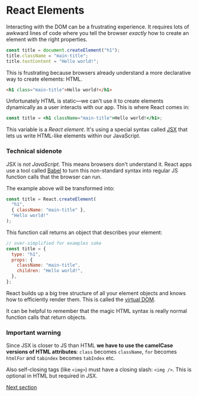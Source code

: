 # React Elements

Interacting with the DOM can be a frustrating experience. It requires lots of awkward lines of code where you tell the browser _exactly_ how to create an element with the right properties.

```javascript
const title = document.createElement("h1");
title.className = "main-title";
title.textContent = "Hello world!";
```

This is frustrating because browsers already understand a more declarative way to create elements: HTML.

```html
<h1 class="main-title">Hello world!</h1>
```

Unfortunately HTML is static—we can't use it to create elements dynamically as a user interacts with our app. This is where React comes in:

```jsx
const title = <h1 className="main-title">Hello world!</h1>;
```

This variable is a _React element_. It's using a special syntax called [JSX](https://reactjs.org/docs/introducing-jsx.html) that lets us write HTML-like elements within our JavaScript.

### Technical sidenote

JSX is _not JavaScript_. This means browsers don't understand it. React apps use a tool called [Babel](https://babeljs.io/) to turn this non-standard syntax into regular JS function calls that the browser can run.

The example above will be transformed into:

```javascript
const title = React.createElement(
  "h1",
  { className: "main-title" },
  "Hello world!"
);
```

This function call returns an object that describes your element:

```javascript
// over-simplified for examples sake
const title = {
  type: "h1",
  props: {
    className: "main-title",
    children: "Hello world!",
  },
};
```

React builds up a big tree structure of all your element objects and knows how to efficiently render them. This is called the [virtual DOM](https://reactjs.org/docs/reconciliation.html).

It can be helpful to remember that the magic HTML syntax is really normal function calls that return objects.

### Important warning

Since JSX is closer to JS than HTML **we have to use the camelCase versions of HTML attributes**: `class` becomes `className`, `for` becomes `htmlFor` and `tabindex` becomes `tabIndex` etc.

Also self-closing tags (like `<img>`) must have a closing slash: `<img />`. This is optional in HTML but required in JSX.

[Next section](/02-component-proponent)
